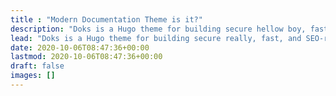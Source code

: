 ```yaml
---
title : "Modern Documentation Theme is it?"
description: "Doks is a Hugo theme for building secure hellow boy, fast, and SEO-ready documentation websites, which you can easily update and customize."
lead: "Doks is a Hugo theme for building secure really, fast, and SEO-ready documentation websites, which you can easily update and customize."
date: 2020-10-06T08:47:36+00:00
lastmod: 2020-10-06T08:47:36+00:00
draft: false
images: []
---
```

